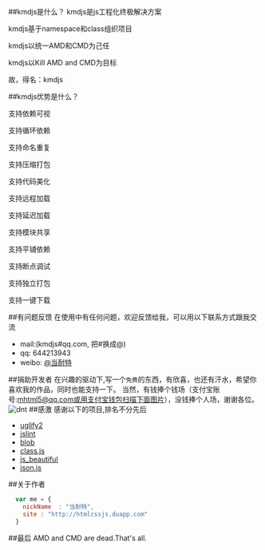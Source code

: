 ##kmdjs是什么？
kmdjs是js工程化终极解决方案

kmdjs基于namespace和class组织项目

kmdjs以统一AMD和CMD为己任

kmdjs以Kill AMD and CMD为目标

故，得名：kmdjs

##kmdjs优势是什么？

支持依赖可视

支持循环依赖

支持命名重复

支持压缩打包

支持代码美化

支持远程加载

支持延迟加载

支持模块共享

支持平铺依赖

支持断点调试

支持独立打包

支持一键下载


##有问题反馈
在使用中有任何问题，欢迎反馈给我，可以用以下联系方式跟我交流

* mail:(kmdjs#qq.com, 把#换成@)
* qq: 644213943
* weibo: [@当耐特](http://weibo.com/iamleizhang)


##捐助开发者
在兴趣的驱动下,写一个`免费`的东西，有欣喜，也还有汗水，希望你喜欢我的作品，同时也能支持一下。
当然，有钱捧个钱场（支付宝账号:mhtml5@qq.com或用支付宝钱包扫描下面图片），没钱捧个人场，谢谢各位。
![dnt](http://htmlcssjs.duapp.com/dnt/alipay.png)
##感激
感谢以下的项目,排名不分先后

* [uglify2](https://github.com/mishoo/UglifyJS2) 
* [jslint](https://github.com/douglascrockford/JSLint)
* [blob](https://github.com/eligrey/Blob.js)
* [class.js](http://ejohn.org/blog/simple-javascript-inheritance/)
* [js_beautiful](http://jsbeautifier.org/) 
* [json.js](https://github.com/douglascrockford/JSON-js)

##关于作者

```javascript
  var me = {
    nickName  : "当耐特",
    site : "http://htmlcssjs.duapp.com"
  }
```

##最后
AMD and CMD are dead.That's all.

